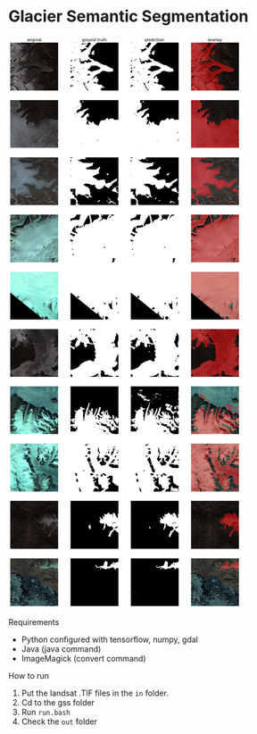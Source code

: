 # Glacier Semantic Segmentation

![Example](/readme_data/img_1.png)


Requirements
 - Python configured with tensorflow, numpy, gdal
 - Java (java command)
 - ImageMagick (convert command)


How to run
 1. Put the landsat .TIF files in the `in` folder.
 2. Cd to the gss folder
 3. Run `run.bash`
 4. Check the `out` folder
